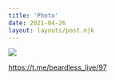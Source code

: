 ```yaml
---
title: 'Photo'
date: 2021-04-26
layout: layouts/post.njk
---
```


![](https://i.ibb.co/SrXgcSQ/file-40.jpg)


https://t.me/beardless_live/97